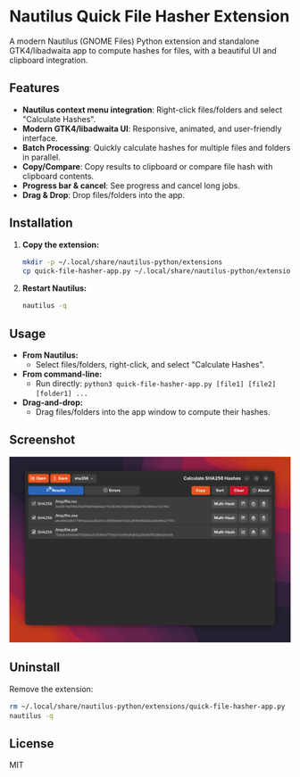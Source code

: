 # Nautilus Quick File Hasher Extension

A modern Nautilus (GNOME Files) Python extension and standalone GTK4/libadwaita app to compute hashes for files, with a beautiful UI and clipboard integration.

## Features

- **Nautilus context menu integration**: Right-click files/folders and select "Calculate Hashes".
- **Modern GTK4/libadwaita UI**: Responsive, animated, and user-friendly interface.
- **Batch Processing**: Quickly calculate hashes for multiple files and folders in parallel.
- **Copy/Compare**: Copy results to clipboard or compare file hash with clipboard contents.
- **Progress bar & cancel**: See progress and cancel long jobs.
- **Drag & Drop**: Drop files/folders into the app.


## Installation

1. **Copy the extension:**
   ```bash
   mkdir -p ~/.local/share/nautilus-python/extensions
   cp quick-file-hasher-app.py ~/.local/share/nautilus-python/extensions/
   ```
2. **Restart Nautilus:**
   ```bash
   nautilus -q
   ```

## Usage

- **From Nautilus:**
  - Select files/folders, right-click, and select "Calculate Hashes".
- **From command-line:**
  - Run directly: `python3 quick-file-hasher-app.py [file1] [file2] [folder1] ...`
- **Drag-and-drop:**
  - Drag files/folders into the app window to compute their hashes.

## Screenshot

![demo](<demo.png>)

## Uninstall

Remove the extension:
```bash
rm ~/.local/share/nautilus-python/extensions/quick-file-hasher-app.py
nautilus -q
```

## License
MIT

